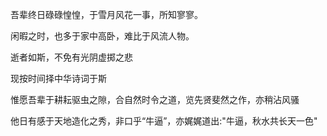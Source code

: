 吾辈终日碌碌惶惶，于雪月风花一事，所知寥寥。

闲暇之时，也多于家中高卧，难比于风流人物。

逝者如斯，不免有光阴虚掷之悲

现按时间择中华诗词于斯

惟愿吾辈于耕耘驱虫之隙，合自然时令之道，览先贤斐然之作，亦稍沾风骚

他日有感于天地造化之秀，非口乎“牛逼”，亦娓娓道出:"牛逼，秋水共长天一色"